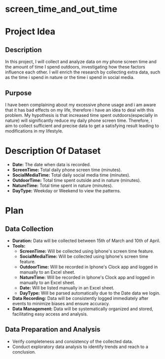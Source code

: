# screen_time_and_out_time

# Project Idea

## Description
In this project, I will collect and analyze data on my phone screen time and the amount of time I spend outdoors, investigating how these factors influence each other. I will enrich the research by collecting extra data, such as the time i spend in nature or the time i spend in social media.
## Purpose
I have been complaining about my excessive phone usage and i am aware that it has bad effects on my life, therefore i have an idea to deal with this problem.
My hypothesis is that increased time spent outdoors(especially in nature) will significantly reduce my daily phone screen time. Therefore, i aim to collect sufficient and precise data to get a satisfying result leading to modifications in my lifestyle.

# Description Of Dataset

- **Date:** The date when data is recorded.
- **ScreenTime:** Total daily phone screen time (minutes).
- **SocialMediaTime:** Total daily social media time (minutes).
- **OutdoorTime:** Total time spent outside and in nature (minutes).
- **NatureTime:** Total time spent in nature (minutes).
- **DayType:** Weekday or Weekend to view the patterns.

# Plan
## Data Collection
- **Duration:** Data will be collected between 15th of March and 10th of April.
- **Tools:**
  - **ScreenTime:** Will be collected using Iphone's screen time feature.
  - **SocialMediaTime:** Will be collected using Iphone's screen time feature.
  - **OutdoorTime:** Will be recorded in Iphone's Clock app and logged in manually to an Excel sheet.
  - **NatureTime:** Will be recorded in Iphone's Clock app and logged in manually to an Excel sheet.
  - **Date:** Will be listed manually in an Excel sheet.
  - **DayType:** Will be parsed automatically due to the Date data we login.
- **Data Recording:** Data will be consistently logged immediately after events to minimize biases and ensure accuracy.
- **Data Management:** Data will be systematically organized and stored, facilitating easy access and analysis.
## Data Preparation and Analysis
- Verify completeness and consistency of the collected data.
- Conduct exploratory data analysis to identify trends and reach to a conclusion.
